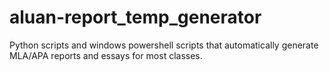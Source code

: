 # aluan-report_temp_generator
Python scripts and windows powershell scripts that automatically generate MLA/APA reports and essays for most classes. 

